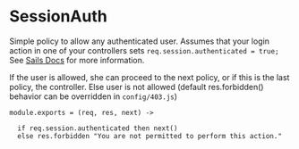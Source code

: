 
SessionAuth
===========

Simple policy to allow any authenticated user.
Assumes that your login action in one of your controllers sets `req.session.authenticated = true;`
See [Sails Docs](http://sailsjs.org/#!documentation/policies) for more information.

If the user is allowed, she can proceed to the next policy, or if this is the last policy, the controller.
Else user is not allowed (default res.forbidden() behavior can be overridden in `config/403.js`)      

    module.exports = (req, res, next) ->
        
      if req.session.authenticated then next() 
      else res.forbidden "You are not permitted to perform this action."
